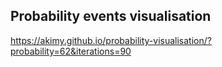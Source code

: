 ## Probability events visualisation

https://akimy.github.io/probability-visualisation/?probability=62&iterations=90

